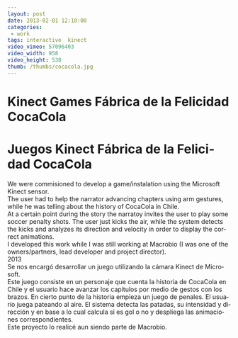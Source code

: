 ```yaml
---
layout: post
date: 2013-02-01 12:10:00
categories:
 - work
tags: interactive  kinect
video_vimeo: 57096403
video_width: 958
video_height: 538
thumb: /thumbs/cocacola.jpg
---
```

<div lang='en'>
<h1>Kinect Games Fábrica de la Felicidad CocaCola</h1>
</div>
<div lang='es'>
<h1>Juegos Kinect Fábrica de la Felicidad CocaCola</h1>
</div>

 <div lang='en'>
We were commisioned to develop a game/instalation using the Microsoft Kinect sensor.
<br />
The user had to help the narrator advancing chapters using arm gestures, while he was telling about the history of CocaCola in Chile.
<br />
At a certain point during the story the narratoy invites the user to play some soccer penalty shots. The user just kicks the air, while the system detects the kicks and analyzes its direction and velocity in order to display the correct animations.
<br />
I developed this work while I was still working at Macrobio (I was one of the owners/partners, lead developer and project director).
<br />
2013

 </div>
 <div lang='es'>
Se nos encargó desarrollar un juego utilizando la cámara Kinect de Microsoft.
<br />
Este juego consiste en un personaje que cuenta la historia de CocaCola en Chile y el usuario hace avanzar los capítulos por medio de gestos con los brazos. En cierto punto de la historia empieza un juego de penales. El usuario juega pateando al aire. El sistema detecta las patadas, su intensidad y dirección y en base a lo cual calcula si es gol o no y despliega las animaciones correspondientes.
<br />
Este proyecto lo realicé aun siendo parte de Macrobio.
 </div>
